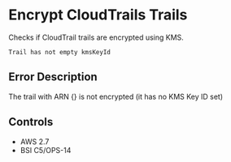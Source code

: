 # Encrypt CloudTrails Trails

Checks if CloudTrail trails are encrypted using KMS.

```ccl
Trail has not empty kmsKeyId
```

## Error Description

The trail with ARN {} is not encrypted (it has no KMS Key ID set)

## Controls

* AWS 2.7
* BSI C5/OPS-14
